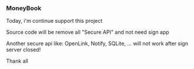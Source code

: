### MoneyBook
Today, i'm continue support this project

Source code will be remove all "Secure API" and not need sign app

Another secure api like: OpenLink, Notify, SQLite, ... will not work after sign server closed!

Thank all
